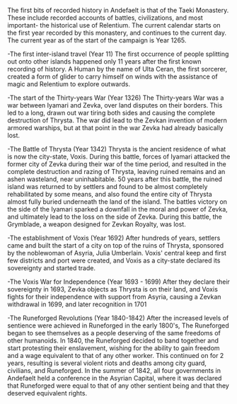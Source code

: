  The first bits of recorded history in Andefaelt is that of the Taeki Monastery. These include recorded accounts of battles, civilizations, and most important- the historical use of Relentium. The current calendar starts on the first year recorded by this monastery, and continues to the current day. The current year as of the start of the campaign is Year 1265.

-The first inter-island travel (Year 11)
The first occurrence of people splitting out onto other islands happened only 11 years after the first known recording of history. A Human by the name of Ulta Ceran, the first sorcerer, created a form of glider to carry himself on winds with the assistance of magic and Relentium to explore outwards.

-The start of the Thirty-years War (Year 1326)
The Thirty-years War was a war between Iyamari and Zevka, over land disputes on their borders. This led to a long, drawn out war tiring both sides and causing the complete destruction of Thrysta. The war did lead to the Zevkan invention of modern armored warships, but at that point in the war Zevka had already basically lost.

-The Battle of Thrysta (Year 1342)
Thrysta is the ancient residence of what is now the city-state, Voxis. During this battle, forces of Iyamari attacked the former city of Zevka during their war of the time period, and resulted in the complete destruction and razing of Thrysta, leaving ruined remains and an ashen wasteland, near uninhabitable. 50 years after this battle, the ruined island was returned to by settlers and found to be almost completely rehabilitated by some means, and also found the entire city of Thrysta almost fully buried underneath the land of the island. The battles victory on the side of the Iyamari sparked a downfall in the moral and power of Zevka, and ultimately lead to the loss on the side of Zevka. During this battle, the Grymblade, a weapon designed for Zevkan Royalty, was lost.

-The establishment of Voxis (Year 1692)
After hundreds of years, settlers came and built the start of a city on top of the ruins of Thrysta, sponsored by the noblewoman of Asyria, Julia Umberlain. Voxis' central keep and first few districts and port were created, and Voxis as a city-state declared its sovereignty and started trade.

-The Voxis War for Independence (Year 1693 - 1699)
After they declare their sovereignty in 1693, Zevka objects as Thrysta is on their land, and Voxis fights for their independence with support from Asyria, causing a Zevkan withdrawal in 1699, and later recognition in 1701

-The Runeforged Revolutions (Year 1840-1842)
After the increased levels of sentience were achieved in Runeforged in the early 1800's, The Runeforged began to see themselves as a people deserving of the same freedoms of other humanoids. In 1840, the Runeforged decided to band together and start protesting their enslavement, wishing for the ability to gain freedom and a wage equivalent to that of any other worker. This continued on for 2 years, resulting is several violent riots and deaths among city guard, civilians, and Runeforged. In the summer of 1842, all four governments in Andefaelt held a conference in the Asyrian Capital, where it was declared that Runeforged were equal to that of any other sentient being and that they deserved equivalent rights.